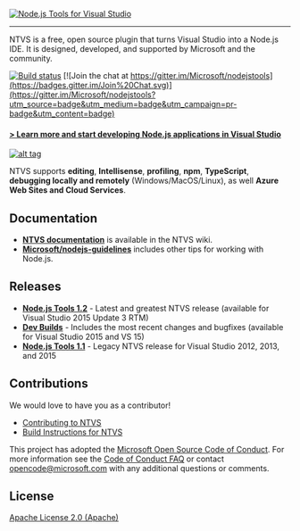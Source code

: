 <a href="http://aka.ms/explorentvs" target="_blank">![Node.js Tools for Visual Studio](https://download-codeplex.sec.s-msft.com/Download?ProjectName=nodejstools&DownloadId=761175&Build=20959)</a>
<hr>
NTVS is a free, open source plugin that turns Visual Studio into a Node.js IDE. It is designed, developed, and supported by Microsoft and the community.

[![Build status](https://ci.appveyor.com/api/projects/status/24y23j0vxsx8q0hg/branch/master?svg=true)](https://ci.appveyor.com/project/mousetraps/nodejstools/branch/master) [![Join the chat at https://gitter.im/Microsoft/nodejstools](https://badges.gitter.im/Join%20Chat.svg)](https://gitter.im/Microsoft/nodejstools?utm_source=badge&utm_medium=badge&utm_campaign=pr-badge&utm_content=badge)

#### <a href="http://aka.ms/explorentvs" target="_blank">**> Learn more and start developing Node.js applications in Visual Studio**</a>

<a href="https://channel9.msdn.com/events/Visual-Studio/Connect-event-2015/801" target="_blank">![alt tag](http://i.imgur.com/cXM8wkr.png)</a>

NTVS supports **editing**, **Intellisense**, **profiling**, **npm**, **TypeScript**, **debugging locally and remotely** (Windows/MacOS/Linux), as well **Azure Web Sites and Cloud Services**.

## Documentation
* [**NTVS documentation**](https://github.com/Microsoft/nodejstools/wiki) is available in the NTVS wiki.
* [**Microsoft/nodejs-guidelines**](https://github.com/Microsoft/nodejs-guidelines) includes other tips for working with Node.js.

## Releases
* **[Node.js Tools 1.2](http://aka.ms/ntvslateststable)** - Latest and greatest NTVS release (available for Visual Studio 2015 Update 3 RTM)
* **[Dev Builds](https://github.com/Microsoft/nodejstools/releases)** - Includes the most recent changes and bugfixes (available for Visual Studio 2015 and VS 15)
* **[Node.js Tools 1.1](https://github.com/Microsoft/nodejstools/releases/tag/v1.1.1)** - Legacy NTVS release for Visual Studio 2012, 2013, and 2015

## Contributions
We would love to have you as a contributor!
* [Contributing to NTVS](https://github.com/Microsoft/nodejstools/wiki/Contributing)
* [Build Instructions for NTVS](https://github.com/Microsoft/nodejstools/wiki/Build-Instructions)

This project has adopted the [Microsoft Open Source Code of Conduct](https://opensource.microsoft.com/codeofconduct/). For more information see the [Code of Conduct FAQ](https://opensource.microsoft.com/codeofconduct/faq/) or contact [opencode@microsoft.com](mailto:opencode@microsoft.com) with any additional questions or comments.

## License
[Apache License 2.0 (Apache)](https://github.com/Microsoft/nodejstools/blob/master/LICENSE)
